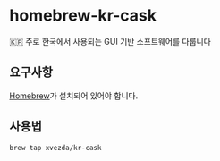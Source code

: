 # homebrew-kr-cask
:kr: 주로 한국에서 사용되는 GUI 기반 소프트웨어를 다룹니다

## 요구사항

[Homebrew](https://brew.sh/)가 설치되어 있어야 합니다.

## 사용법

```sh
brew tap xvezda/kr-cask
```

